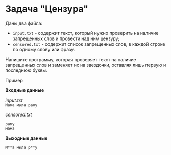 # Задача "Цензура"

Даны два файла:
- `input.txt` - содержит текст, который нужно проверить на наличие запрещенных слов и провести над ним цензуру;
- `censored.txt` - содержит список запрещенных слов, в каждой строке по одному слову или фразу.

Напишите программу, которая проверяет текст на наличие запрещенных слов и заменяет их на звездочки, оставляя лишь первую и последнюю буквы.

Пример

**Входные данные**

*input.txt*\
```Мама мыла раму```

*censored.txt*
```
раму
мама
```

**Выходные данные**

```М**а мыла р**у```
